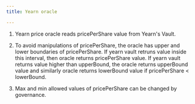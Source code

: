 ```yaml
---
title: Yearn oracle

---
```


1. Yearn price oracle reads pricePerShare value from Yearn's Vault.

2. To avoid manipulations of pricePerShare, the oracle has upper and lower boundaries of pricePerShare. If yearn vault retruns value inside this interval, then oracle returns pricePerShare value. If yearn vault returns value higher than upperBound, the oracle returns upperBound value and similarly oracle returns lowerBound value if pricePerShare < lowerBound.

3. Max and min allowed values of pricePerShare can be changed by governance. 


